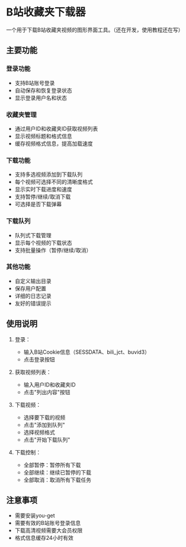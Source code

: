 # B站收藏夹下载器

一个用于下载B站收藏夹视频的图形界面工具。（还在开发，使用教程还在写）

## 主要功能

### 登录功能
- 支持B站账号登录
- 自动保存和恢复登录状态
- 显示登录用户名和状态

### 收藏夹管理
- 通过用户ID和收藏夹ID获取视频列表
- 显示视频标题和格式信息
- 缓存视频格式信息，提高加载速度

### 下载功能
- 支持多选视频添加到下载队列
- 每个视频可选择不同的清晰度格式
- 显示实时下载进度和速度
- 支持暂停/继续/取消下载
- 可选择是否下载弹幕

### 下载队列
- 队列式下载管理
- 显示每个视频的下载状态
- 支持批量操作（暂停/继续/取消）

### 其他功能
- 自定义输出目录
- 保存用户配置
- 详细的日志记录
- 友好的错误提示

## 使用说明

1. 登录：
   - 输入B站Cookie信息（SESSDATA、bili_jct、buvid3）
   - 点击登录按钮

2. 获取视频列表：
   - 输入用户ID和收藏夹ID
   - 点击"列出内容"按钮

3. 下载视频：
   - 选择要下载的视频
   - 点击"添加到队列"
   - 选择视频格式
   - 点击"开始下载队列"

4. 下载控制：
   - 全部暂停：暂停所有下载
   - 全部继续：继续已暂停的下载
   - 全部取消：取消所有下载任务

## 注意事项
- 需要安装you-get
- 需要有效的B站账号登录信息
- 下载高清视频需要大会员权限
- 格式信息缓存24小时有效
